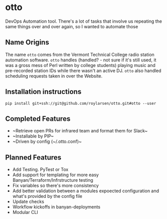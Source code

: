 # otto

DevOps Automation tool. There's a lot of tasks that involve us repeating the same things over and over again, so I wanted to automate those

## Name Origins

The name `otto` comes from the Vermont Technical College radio station automation software. `otto`
handles (handled? - not sure if it's still used, it was a gross mess of Perl written by college students)
playing music and pre-recorded station IDs while there wasn't an active DJ. `otto` also handled scheduling requests taken
in over the Website.

## Installation instructions

`pip install git+ssh://git@github.com/roylarsen/otto.git#otto --user`

## Completed Features

* ~Retrieve open PRs for infrared team and format them for Slack~
* ~Installable by PIP~
* ~Driven by config (~/.otto.conf)~

## Planned Features

* Add Testing. PyTest or Tox
* Add support for templating for more easy Banyan/Terraform/Infrstructure testing
* Fix variables so there's more consistency
* Add better validation between a modules expoected configuration and what's provided by the config file
* Update checks
* Workflow kickoffs in banyan-deployments
* Modular CLI
